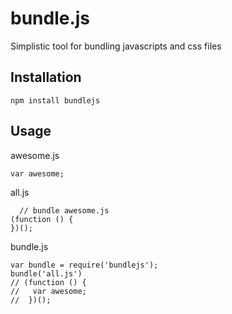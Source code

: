# bundle.js

Simplistic tool for bundling javascripts and css files

## Installation

    npm install bundlejs

## Usage

awesome.js

    var awesome;

all.js

      // bundle awesome.js
    (function () {
    })();

bundle.js

    var bundle = require('bundlejs');
    bundle('all.js')
    // (function () {
    //   var awesome;
    //  })();
